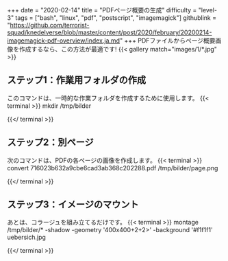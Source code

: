 +++
date = "2020-02-14"
title = "PDFページ概要の生成"
difficulty = "level-3"
tags = ["bash", "linux", "pdf", "postscript", "imagemagick"]
githublink = "https://github.com/terrorist-squad/knedelverse/blob/master/content/post/2020/february/20200214-imagemagick-pdf-overview/index.ja.md"
+++
PDFファイルからページ概要画像を作成するなら、この方法が最適です!
{{< gallery match="images/1/*.jpg" >}}

## ステップ1：作業用フォルダの作成
このコマンドは、一時的な作業フォルダを作成するために使用します。
{{< terminal >}}
mkdir /tmp/bilder

{{</ terminal >}}

## ステップ2：別ページ
次のコマンドは、PDFの各ページの画像を作成します。
{{< terminal >}}
convert 716023b632a9cbe6cad3ab368c202288.pdf /tmp/bilder/page.png

{{</ terminal >}}

## ステップ3：イメージのマウント
あとは、コラージュを組み立てるだけです。
{{< terminal >}}
montage /tmp/bilder/* -shadow -geometry '400x400+2+2>' -background '#f1f1f1' uebersich.jpg

{{</ terminal >}}

